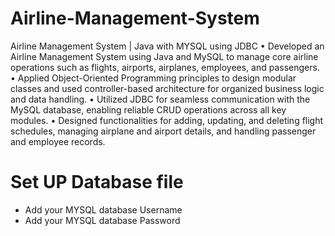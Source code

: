 # Airline-Management-System

 Airline Management System | Java with MYSQL using JDBC
 • Developed an Airline Management System using Java and MySQL to manage core airline operations such as flights,
 airports, airplanes, employees, and passengers.
 • Applied Object-Oriented Programming principles to design modular classes and used controller-based architecture for
 organized business logic and data handling.
 • Utilized JDBC for seamless communication with the MySQL database, enabling reliable CRUD operations across all key
 modules.
 • Designed functionalities for adding, updating, and deleting flight schedules, managing airplane and airport details, and
 handling passenger and employee records.

# Set UP Database file 
- Add your MYSQL database Username
- Add your MYSQL database Password

